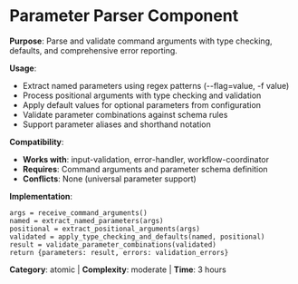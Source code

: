 # Parameter Parser Component

**Purpose**: Parse and validate command arguments with type checking, defaults, and comprehensive error reporting.

**Usage**: 
- Extract named parameters using regex patterns (--flag=value, -f value)
- Process positional arguments with type checking and validation
- Apply default values for optional parameters from configuration
- Validate parameter combinations against schema rules
- Support parameter aliases and shorthand notation

**Compatibility**: 
- **Works with**: input-validation, error-handler, workflow-coordinator
- **Requires**: Command arguments and parameter schema definition
- **Conflicts**: None (universal parameter support)

**Implementation**:
```pseudocode
args = receive_command_arguments()
named = extract_named_parameters(args)
positional = extract_positional_arguments(args)
validated = apply_type_checking_and_defaults(named, positional)
result = validate_parameter_combinations(validated)
return {parameters: result, errors: validation_errors}
```

**Category**: atomic | **Complexity**: moderate | **Time**: 3 hours